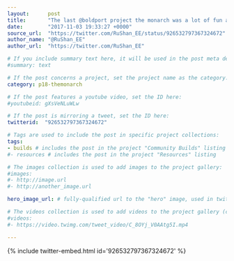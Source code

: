 ```yaml
---
layout:      post
title:       "The last @boldport project the monarch was a lot of fun and is pretty.  Wife wanted lights on top in front and bott…"
date:        "2017-11-03 19:33:27 +0000"
source_url:  "https://twitter.com/RuShan_EE/status/926532797367324672"
author_name: "@RuShan_EE"
author_url:  "https://twitter.com/RuShan_EE"

# If you include summary text here, it will be used in the post meta description instead of an excerpt from the post body
#summary: text

# If the post concerns a project, set the project name as the category:
category: p18-themonarch

# If the post features a youtube video, set the ID here:
#youtubeid: gXsVeNLuWLw

# If the post is mirroring a tweet, set the ID here:
twitterid:  "926532797367324672"

# Tags are used to include the post in specific project collections:
tags:
- builds # includes the post in the project "Community Builds" listing
#- resources # includes the post in the project "Resources" listing

# The images collection is used to add images to the project gallery:
#images:
#- http://image.url
#- http://another_image.url

hero_image_url: # fully-qualified url to the "hero" image, used in twitter cards for example

# The videos collection is used to add videos to the project gallery (currently only mp4):
#videos:
#- https://video.twimg.com/tweet_video/C_8OYj_V0AAtg5I.mp4

---
```


{% include twitter-embed.html id='926532797367324672' %}



